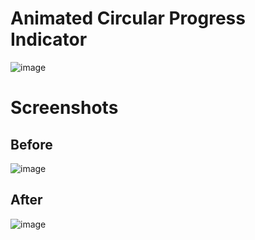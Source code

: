 # Animated Circular Progress Indicator

![image](https://user-images.githubusercontent.com/72864817/170961576-1833a154-455c-45ee-84f4-02fe929fe54f.png)

# Screenshots

## Before

![image](https://user-images.githubusercontent.com/72864817/171851359-e9da29b3-b3a2-4d76-ab17-b73d61f23a80.png)

## After

![image](https://user-images.githubusercontent.com/72864817/171851258-072799a0-30cf-4e83-be46-856720c9713e.png)

